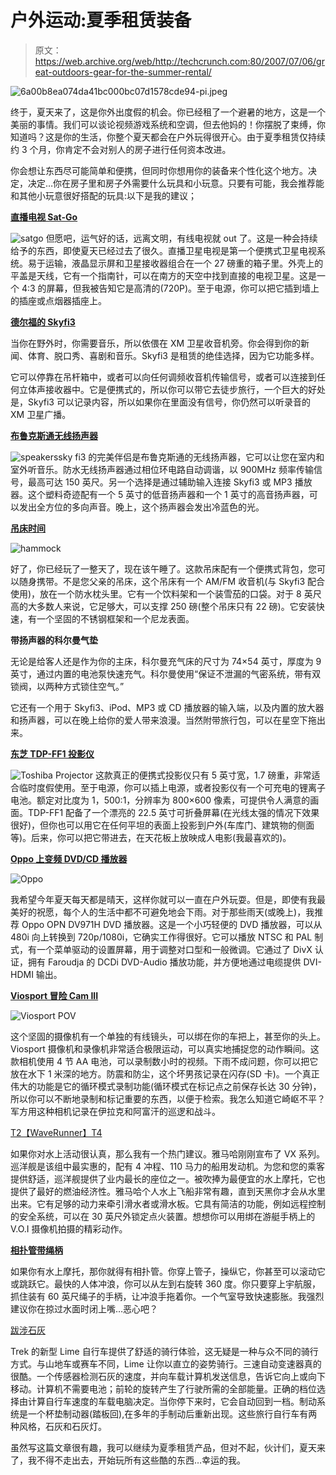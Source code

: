 # 户外运动:夏季租赁装备

> 原文：<https://web.archive.org/web/http://techcrunch.com:80/2007/07/06/great-outdoors-gear-for-the-summer-rental/>

![6a00b8ea074da41bc000bc07d1578cde94-pi.jpeg](img/9c464c6a29a88a50d0fdea5e26e2d8ad.png)

终于，夏天来了，这是你外出度假的机会。你已经租了一个避暑的地方，这是一个美丽的事情。我们可以谈论视频游戏系统和空调，但去他妈的！你摆脱了束缚，你知道吗？这是你的生活，你整个夏天都会在户外玩得很开心。由于夏季租赁仅持续约 3 个月，你肯定不会对别人的房子进行任何资本改进。

你会想让东西尽可能简单和便携，但同时你想用你的装备来个性化这个地方。决定，决定…你在房子里和房子外需要什么玩具和小玩意。只要有可能，我会推荐能和其他小玩意很好搭配的玩具:以下是我的建议；

**[直播电视 Sat-Go](https://web.archive.org/web/20210119090101/http://www.directv.com/DTVAPP/global/contentPage.jsp?assetId=P4110014)**

![satgo](img/6cd6b7d8236d021711593d75aaf6995f.png)
但愿吧，运气好的话，远离文明，有线电视就 out 了。这是一种会持续给予的东西，即使夏天已经过去了很久。直播卫星电视是第一个便携式卫星电视系统。易于运输，液晶显示屏和卫星接收器组合在一个 27 磅重的箱子里。外壳上的平盖是天线，它有一个指南针，可以在南方的天空中找到直接的电视卫星。这是一个 4:3 的屏幕，但我被告知它是高清的(720P)。至于电源，你可以把它插到墙上的插座或点烟器插座上。

**[德尔福的 Skyfi3](https://web.archive.org/web/20210119090101/http://www.amazon.com/Delphi-SkyFi3-Satellite-Radio-Headset/dp/B000IOP8ZU/ref=pd_bbs_1/103-1812682-6521449?ie=UTF8&s=electronics&qid=1183749542&sr=8-1)**

当你在野外时，你需要音乐，所以依偎在 XM 卫星收音机旁。你会得到你的新闻、体育、脱口秀、喜剧和音乐。Skyfi3 是租赁的绝佳选择，因为它功能多样。

它可以停靠在吊杆箱中，或者可以向任何调频收音机传输信号，或者可以连接到任何立体声接收器中。它是便携式的，所以你可以带它去徒步旅行，一个巨大的好处是，Skyfi3 可以记录内容，所以如果你在里面没有信号，你仍然可以听录音的 XM 卫星广播。

**[布鲁克斯通无线扬声器](https://web.archive.org/web/20210119090101/http://www.brookstone.com/shop/product.asp?product_code=497362&cm_ven=Compare&cm_cat=ChannelAdvisor&cm_pla=Nextag&cm_ite=datafeed)**

![speakers](img/c15cfec4f64d33a820dae3b19b37a31c.png)sky fi3 的完美伴侣是布鲁克斯通的无线扬声器，它可以让您在室内和室外听音乐。防水无线扬声器通过相位环电路自动调谐，以 900MHz 频率传输信号，最高可达 150 英尺。另一个选择是通过辅助输入连接 Skyfi3 或 MP3 播放器。这个塑料奇迹配有一个 5 英寸的低音扬声器和一个 1 英寸的高音扬声器，可以发出全方位的多向声音。晚上，这个扬声器会发出冷蓝色的光。

**[吊床时间](https://web.archive.org/web/20210119090101/http://www.amazon.com/Deluxe-Portable-Backpack-Hammock-Radio/dp/B000Q2U8V8)**

![hammock](img/fa5dff99627c98b63ece07c0debd5e0c.png)

好了，你已经玩了一整天了，现在该午睡了。这款吊床配有一个便携式背包，您可以随身携带。不是您父亲的吊床，这个吊床有一个 AM/FM 收音机(与 Skyfi3 配合使用)，放在一个防水枕头里。它有一个饮料架和一个装雪茄的口袋。对于 8 英尺高的大多数人来说，它足够大，可以支撑 250 磅(整个吊床只有 22 磅)。它安装快速，有一个坚固的不锈钢框架和一个尼龙表面。

**带扬声器的科尔曼气垫**

无论是给客人还是作为你的主床，科尔曼充气床的尺寸为 74×54 英寸，厚度为 9 英寸，通过内置的电池泵快速充气。科尔曼使用“保证不泄漏的气密系统，带有双锁阀，以两种方式锁住空气。”

它还有一个用于 Skyfi3、iPod、MP3 或 CD 播放器的输入端，以及内置的放大器和扬声器，可以在晚上给你的爱人带来浪漫。当然附带旅行包，可以在星空下拖出来。

**[东芝 TDP-FF1 投影仪](https://web.archive.org/web/20210119090101/http://salestores.com/toshib161.html)**

![Toshiba Projector](img/14d89c87c8a6afe6c4d0091f9c9f6186.png)
这款真正的便携式投影仪只有 5 英寸宽，1.7 磅重，非常适合临时度假使用。至于电源，你可以插上电源，或者投影仪有一个可充电的锂离子电池。额定对比度为 1，500:1，分辨率为 800×600 像素，可提供令人满意的画面。TDP-FF1 配备了一个漂亮的 22.5 英寸可折叠屏幕(在光线太强的情况下效果很好)，但你也可以用它在任何平坦的表面上投影到户外(车库门、建筑物的侧面等)。后来，你可以把它带进去，在天花板上放映成人电影(我最喜欢的)。

**[Oppo 上变频 DVD/CD 播放器](https://web.archive.org/web/20210119090101/http://www.oppodigital.com/dv970hd/dv970hd.html)**

![Oppo](img/b32b41dbd6b63aa8fd8900d4d1bd588f.png)

我希望今年夏天每天都是晴天，这样你就可以一直在户外玩耍。但是，即使有我最美好的祝愿，每个人的生活中都不可避免地会下雨。对于那些雨天(或晚上)，我推荐 Oppo OPN DV971H DVD 播放器。这是一个小巧轻便的 DVD 播放器，可以从 480i 向上转换到 720p/1080i，它确实工作得很好。它可以播放 NTSC 和 PAL 制式，有一个菜单驱动的设置屏幕，用于调整对口型和一般微调。它通过了 DivX 认证，拥有 Faroudja 的 DCDi DVD-Audio 播放功能，并方便地通过电缆提供 DVI-HDMI 输出。

**[Viosport 冒险 Cam III](https://web.archive.org/web/20210119090101/http://www.viosport.com/store/customer/ourgear.php?page=ac3_overview)**

![Viosport POV](img/ceb05ad0e16d1c009d1ff7ba4aa55d19.png)

这个坚固的摄像机有一个单独的有线镜头，可以绑在你的车把上，甚至你的头上。Viosport 摄像机和录像机非常适合极限运动，可以真实地捕捉您的动作瞬间。这款相机使用 4 节 AA 电池，可以录制数小时的视频。下雨不成问题，你可以把它放在水下 1 米深的地方。防震和防尘，这个坏男孩记录在闪存(SD 卡)。一个真正伟大的功能是它的循环模式录制功能(循环模式在标记点之前保存长达 30 分钟)，所以你可以不断地录制和标记重要的东西，以便于检索。我怎么知道它崎岖不平？军方用这种相机记录在伊拉克和阿富汗的巡逻和战斗。

[T2【WaveRunner】T4](https://web.archive.org/web/20210119090101/http://www.yamaha-motor.com/waverunner/products/modelhome/553/0/home.aspx)

如果你对水上活动很认真，那么我有一个热门建议。雅马哈刚刚宣布了 VX 系列。巡洋舰是该组中最实惠的，配有 4 冲程、110 马力的船用发动机。为您和您的乘客提供舒适，巡洋舰提供了业内最长的座位之一。被吹捧为最便宜的水上摩托，它也提供了最好的燃油经济性。雅马哈个人水上飞船非常有趣，直到天黑你才会从水里出来。它有足够的动力来牵引滑水者或滑水板。它具有简洁的功能，例如远程控制的安全系统，可以在 30 英尺外锁定点火装置。想想你可以用绑在游艇手柄上的 V.O.I 摄像机拍摄的精彩动作。

[**相扑管带绳柄**](https://web.archive.org/web/20210119090101/http://www.amazon.com/Sportsstuff-SportsStuff-Sumo-Towable-Tube/dp/B00065SS2Q/ref=pd_bbs_sr_3/103-1812682-6521449?ie=UTF8&s=sporting-goods&qid=1183750481&sr=8-3)

如果你有水上摩托，那你就得有相扑管。你穿上管子，操纵它，你甚至可以滚动它或跳跃它。最快的人体冲浪，你可以从左到右旋转 360 度。你只要穿上宇航服，抓住装有 60 英尺绳子的手柄，让冲浪手拖着你。一个气室导致快速膨胀。我强烈建议你在掠过水面时闭上嘴…恶心吧？

[跋涉石灰 ](https://web.archive.org/web/20210119090101/http://www2.trekbikes.com/lime/)

Trek 的新型 Lime 自行车提供了舒适的骑行体验，这无疑是一种与众不同的骑行方式。与山地车或赛车不同，Lime 让你以直立的姿势骑行。三速自动变速器真的很酷。一个传感器检测石灰的速度，并向车载计算机发送信息，告诉它向上或向下移动。计算机不需要电池；前轮的旋转产生了行驶所需的全部能量。正确的档位选择由计算自行车速度的车载电脑决定。当你停下来时，它会自动回到一档。制动系统是一个杯垫制动器(踏板回),在多年的手制动后重新出现。这些旅行自行车有两种风格，石灰和石灰灯。

虽然写这篇文章很有趣，我可以继续为夏季租赁产品，但对不起，伙计们，夏天来了，我不得不走出去，开始玩所有这些酷的东西…幸运的我。